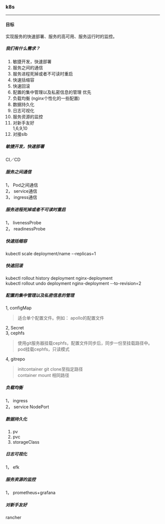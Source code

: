 ### k8s
---
#### 目标
实现服务的快速部署、服务的高可用、服务运行时的监控。  
##### 我们有什么需求？
1. 敏捷开发，快速部署  
2. 服务之间的通信  
3. 服务进程死掉或者不可读时重启    
4. 快速括缩容  
5. 快速回滚  
6. 配置的集中管理以及私密信息的管理 优先  
7. 负载均衡 (nginx个性化的一些配置)   
8. 数据持久化  
9. 日志可视化  
10. 服务资源的监控  
11. 对新手友好  
1,6,9,10
12. 对接slb

##### 敏捷开发，快速部署  
CI／CD
##### 服务之间通信  
1， Pod之间通信  
2， service通信  
3， ingress通信  
##### 服务进程死掉或者不可读时重启  
1， livenessProbe  
2， readinessProbe  
##### 快速括缩容
kubectl scale deployment/name --replicas=1  
##### 快速回滚  
kubectl rollout history deployment nginx-deployment  
kubectl rollout undo deployment nginx-deployment --to-revision=2  
##### 配置的集中管理以及私密信息的管理    
1, configMap  
> 适合单个配置文件。例如： apollo的配置文件

2, Secret  
3, cephfs
> 使用git服务器挂载cephfs，配置文件同步后，同步一份至挂载路径中。  
> pod挂载cephfs，只读模式  

4, gitrepo
> initcontainer git clone至指定路径  
> container mount 相同路径

##### 负载均衡  
1， ingress  
2， service NodePort
##### 数据持久化  
1. pv  
2. pvc  
3. storageClass  

##### 日志可视化
1， efk  
##### 服务资源的监控   
1， prometheus+grafana
##### 对新手友好
rancher
